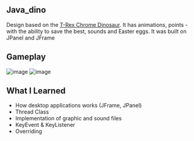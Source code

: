 ## Java_dino
Design based on the [T-Rex Chrome Dinosaur](https://dino-chrome.com). It has animations, points - with the ability to save the best, sounds and Easter eggs. It was built on JPanel and JFrame

## Gameplay
![image](https://user-images.githubusercontent.com/64231313/196081859-7f5382ed-1b2f-4bae-91f4-71c2438c5c9b.png)
![image](https://user-images.githubusercontent.com/64231313/196081974-81444691-82eb-4344-a47f-925a145912cf.png)

## What I Learned
* How desktop applications works (JFrame, JPanel)
* Thread Class 
* Implementation of graphic and sound files
* KeyEvent & KeyListener
* Overriding
